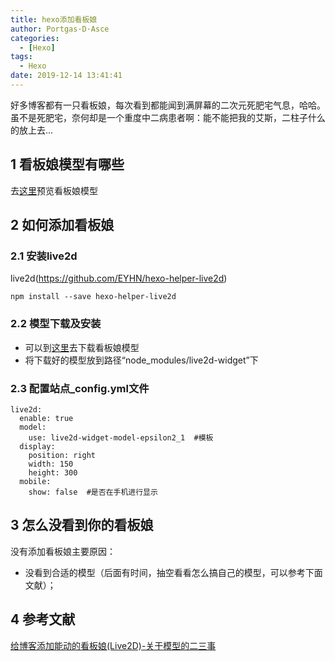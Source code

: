 ```yaml
---
title: hexo添加看板娘
author: Portgas·D·Asce
categories:
  - [Hexo]
tags:
  - Hexo
date: 2019-12-14 13:41:41
---
```


好多博客都有一只看板娘，每次看到都能闻到满屏幕的二次元死肥宅气息，哈哈。虽不是死肥宅，奈何却是一个重度中二病患者啊：能不能把我的艾斯，二柱子什么的放上去...
<!-- more -->

## 1 看板娘模型有哪些
去[这里](https://huaji8.top/post/live2d-plugin-2.0/)预览看板娘模型
## 2 如何添加看板娘
### 2.1 安装live2d
live2d(https://github.com/EYHN/hexo-helper-live2d)
```
npm install --save hexo-helper-live2d
```
### 2.2 模型下载及安装
- 可以到[这里](https://github.com/xiazeyu/live2d-widget-models)去下载看板娘模型
- 将下载好的模型放到路径“node_modules/live2d-widget”下
### 2.3 配置站点_config.yml文件
```
live2d:
  enable: true
  model:
    use: live2d-widget-model-epsilon2_1  #模板
  display:
    position: right
    width: 150 
    height: 300
  mobile:
    show: false  #是否在手机进行显示
```
## 3 怎么没看到你的看板娘
没有添加看板娘主要原因：
- 没看到合适的模型（后面有时间，抽空看看怎么搞自己的模型，可以参考下面文献）；

## 4 参考文献
[给博客添加能动的看板娘(Live2D)-关于模型的二三事](https://imjad.cn/archives/lab/add-dynamic-poster-girl-with-live2d-to-your-blog-01/)

